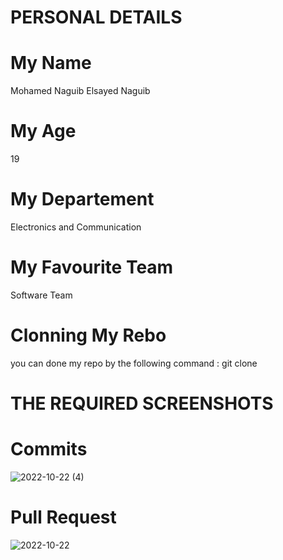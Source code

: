 # PERSONAL DETAILS
# My Name
Mohamed Naguib Elsayed Naguib
# My Age
19
# My Departement 
Electronics and Communication 
# My Favourite Team
Software Team
# Clonning My Rebo
you can done my repo by the following command :
git clone 
# THE REQUIRED SCREENSHOTS
# Commits
![2022-10-22 (4)](https://user-images.githubusercontent.com/65739609/197306172-ab77d77d-22c5-4f8c-b0a6-d8758b2be5d7.png)
# Pull Request
![2022-10-22](https://user-images.githubusercontent.com/65739609/197306352-dd1b61c3-0970-4623-96f7-62d0c21f80af.png)


